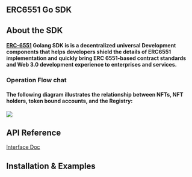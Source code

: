 ## ERC6551 Go SDK

## About the SDK
  #### [ERC-6551](https://eips.ethereum.org/EIPS/eip-6551) Golang SDK is is a decentralized universal Development components that helps developers shield the details of ERC6551 implementation and quickly bring ERC 6551-based contract standards and Web 3.0 development experience to enterprises and services.
### Operation Flow chat
#### The following diagram illustrates the relationship between NFTs, NFT holders, token bound accounts, and the Registry:

![](https://eips.ethereum.org/assets/eip-6551/diagram.png)

## API Reference
[Interface Doc](https://github.com/Yuri-Protocol/go-sdk/blob/main/Interface.md)
## Installation & Examples
